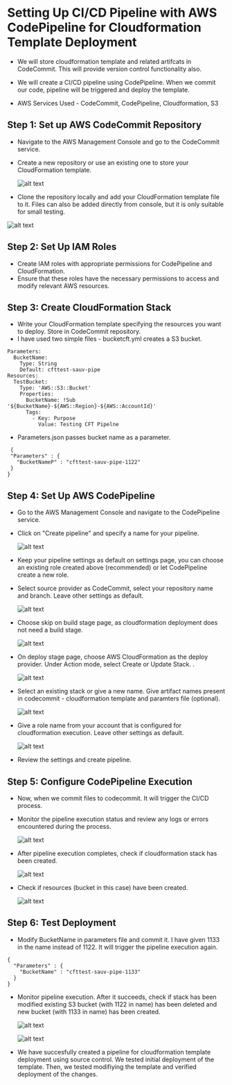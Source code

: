 # Setting Up CI/CD Pipeline with AWS CodePipeline for Cloudformation Template Deployment

- We will store cloudformation template and related artifcats in CodeCommit. This will provide version control functionality also. 

- We will create a CI/CD pipeline using CodePipeline. When we commit our code, pipeline will be triggered and deploy the template.

- AWS Services Used - CodeCommit, CodePipeline, Cloudformation, S3

## Step 1: Set up AWS CodeCommit Repository

- Navigate to the AWS Management Console and go to the CodeCommit service.
- Create a new repository or use an existing one to store your CloudFormation template.
  
  ![alt text](Images/cft-pipe/codecommit.png)

- Clone the repository locally and add your CloudFormation template file to it. Files can also be added directly from console, but it is only suitable for small testing.

![alt text](Images/cft-pipe/codecommit-2.png)

## Step 2: Set Up IAM Roles

- Create IAM roles with appropriate permissions for CodePipeline and CloudFormation.
- Ensure that these roles have the necessary permissions to access and modify relevant AWS resources.

## Step 3: Create CloudFormation Stack

- Write your CloudFormation template specifying the resources you want to deploy. Store in CodeCommit repository.
- I have used two simple files - bucketcft.yml creates a S3 bucket.

```
Parameters:
  BucketName:
    Type: String
    Default: cfttest-sauv-pipe
Resources:
  TestBucket:
    Type: 'AWS::S3::Bucket'
    Properties:
      BucketName: !Sub '${BucketName}-${AWS::Region}-${AWS::AccountId}'
      Tags:
        - Key: Purpose
          Value: Testing CFT Pipelne
```
- Parameters.json passes bucket name as a parameter.
  
 ``` 
  {
  "Parameters" : {
    "BucketNameP" : "cfttest-sauv-pipe-1122"
  }
}

```

## Step 4: Set Up AWS CodePipeline

- Go to the AWS Management Console and navigate to the CodePipeline service.
- Click on "Create pipeline" and specify a name for your pipeline.
  
  ![alt text](Images/cft-pipe/cp-1.png)

- Keep your pipeline settings as default on settings page, you can choose an existing role created above (recommended) or let CodePipeline create a new role. 
  
- Select source provider as CodeCommit, select your repository name and branch. Leave other settings as default.
  
  ![alt text](Images/cft-pipe/cp-2.png)

- Choose skip on build stage page, as cloudformation deployment does not need a build stage.
  
  ![alt text](Images/cft-pipe/cp-3.png)

- On deploy stage page, choose AWS CloudFormation as the deploy provider. Under Action mode, select Create or Update Stack. . 
  
  ![alt text](Images/cft-pipe/cp-4.png)

- Select an existing stack or give a new name. Give artifact names present in codecommit - cloudformation template and paramters file (optional).
  
  ![alt text](Images/cft-pipe/cp-5.png)
  
- Give a role name from your account that is configured for cloudformation execution. Leave other settings as default.
  
  ![alt text](Images/cft-pipe/cp-6.png)

- Review the settings and create pipeline.

## Step 5: Configure CodePipeline Execution

- Now, when we commit files to codecommit. It will trigger the CI/CD process.
  
- Monitor the pipeline execution status and review any logs or errors encountered during the process.
  
  ![alt text](Images/cft-pipe/execution-11.png)

- After pipeline execution completes, check if cloudformation stack has been created.
  
  ![alt text](Images/cft-pipe/execution-12.png)
  
- Check if resources (bucket in this case) have been created.
  
  ![alt text](Images/cft-pipe/execution-13.png)

## Step 6: Test Deployment

- Modify BucketName in parameters file and commit it. I have given 1133 in the name instead of 1122. It will trigger the pipeline execution again.

```
{
  "Parameters" : {
    "BucketName" : "cfttest-sauv-pipe-1133"
  }
}
```
- Monitor pipeline execution. After it succeeds, check if stack has been modified existing S3 bucket (with 1122 in name) has been deleted and new bucket (with 1133 in name) has been created.
  
  ![alt text](Images/cft-pipe/exec-21.png)

  ![alt text](Images/cft-pipe/exec-22.png)

- We have succesfully created a pipeline for cloudformation template deployment using source control. We tested initial deployment of the template. Then, we tested modifiying the template and verified deployment of the changes.
